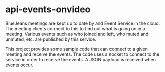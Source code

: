 # api-events-onvideo

BlueJeans meetings are kept up to date by and Event Service in the cloud. The meeting clients connect to this to find out what is going on in a meeting.  Various events such as who joined and left, who muted and unmuted, etc. are published by this service.

This project provides some sample code that can connect to a given meeting and receive the events.  The code uses a socket to connect to the service in order to receive the events.  A JSON payload is received when events occur.
